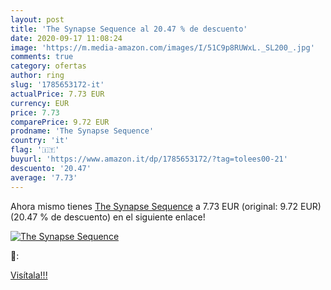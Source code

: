 ```yaml
---
layout: post
title: 'The Synapse Sequence al 20.47 % de descuento'
date: 2020-09-17 11:08:24
image: 'https://m.media-amazon.com/images/I/51C9p8RUWxL._SL200_.jpg'
comments: true
category: ofertas
author: ring
slug: '1785653172-it'
actualPrice: 7.73 EUR
currency: EUR
price: 7.73
comparePrice: 9.72 EUR
prodname: 'The Synapse Sequence'
country: 'it'
flag: '🇮🇹'
buyurl: 'https://www.amazon.it/dp/1785653172/?tag=tolees00-21'
descuento: '20.47'
average: '7.73'
---
```


Ahora mismo tienes [The Synapse Sequence](https://www.amazon.it/dp/1785653172/?tag=tolees00-21) a 7.73 EUR (original: 9.72 EUR) (20.47 %  de descuento) en el siguiente enlace!

[![The Synapse Sequence](https://m.media-amazon.com/images/I/51C9p8RUWxL._SL200_.jpg)](https://www.amazon.it/dp/1785653172/?tag=tolees00-21)

🔎:


[Visítala!!!](https://www.amazon.it/dp/1785653172/?tag=tolees00-21)
